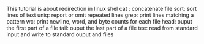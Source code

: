 This tutorial is about redirection in linux shel
cat : concatenate file
sort: sort lines of text
uniq: report or omit repeated lines
grep: print lines matching a pattern
wc: print newline, word, and byte counts for each file
head: ouput the first part of a file
tail: ouput the last part of a file
tee: read from standard input and write to standard ouput and files

